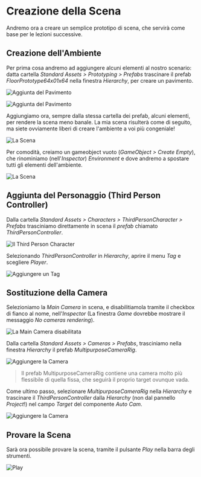 # Creazione della Scena

Andremo ora a creare un semplice prototipo di scena, che servirà come base per le lezioni successive.

## Creazione dell'Ambiente

Per prima cosa andremo ad aggiungere alcuni elementi al nostro scenario: datta cartella _Standard Assets > Prototyping > Prefabs_ trascinare il prefab _FloorPrototype64x01x64_ nella finestra _Hierarchy_, per creare un pavimento.

![Aggiunta del Pavimento](../images/lesson01/pic05_floor_creation_01.png "Aggiunta del Pavimento")

![Aggiunta del Pavimento](../images/lesson01/pic06_floor_creation_02.png "Aggiunta del Pavimento")

Aggiungiamo ora, sempre dalla stessa cartella dei prefab, alcuni elementi, per rendere la scena meno banale. La mia scena risulterà come di seguito, ma siete ovviamente liberi di creare l'ambiente a voi più congeniale!

![La Scena](../images/lesson01/pic07_scene.png "La Scena")

Per comodità, creiamo un gameobject vuoto (_GameObject > Create Empty_), che rinominiamo (nell'_Inspector_) _Environment_ e dove andremo a spostare tutti gli elementi dell'ambiente.

![La Scena](../images/lesson01/pic08_scene_grouped.png "La Scena")

## Aggiunta del Personaggio (Third Person Controller)

Dalla cartella _Standard Assets > Characters > ThirdPersonCharacter > Prefabs_ trasciniamo direttamente in scena il _prefab_ chiamato _ThirdPersonController_.

![Il Third Person Character](../images/lesson01/pic09_character.png "Il Third Person Character")

Selezionando _ThirdPersonController_ in _Hierarchy_, aprire il menu _Tag_ e scegliere _Player_.

![Aggiungere un Tag](../images/lesson01/pic20_add_tag.png "Aggiungere un Tag")


## Sostituzione della Camera

Selezioniamo la _Main Camera_ in scena, e disabilitiamola tramite il checkbox di fianco al nome, nell'_Inspector_ (La finestra _Game_ dovrebbe mostrare il messaggio _No cameras rendering_).

![La Main Camera disabilitata](../images/lesson01/pic10_disable_camera.png "La Main Camera disabilitata")

Dalla cartella _Standard Assets > Cameras > Prefabs_, trasciniamo nella finestra _Hierarchy_ il prefab _MultipurposeCameraRig_.

![Aggiungere la Camera](../images/lesson01/pic11_add_camera.png "Aggiungere la Camera")

> Il prefab MultipurposeCameraRig contiene una camera molto più flessibile di quella fissa, che seguirà il proprio target ovunque vada.

Come ultimo passo, selezionare _MultipurposeCameraRig_ nella _Hierarchy_ e trascinare il _ThirdPersonController_ dalla _Hierarchy_ (non dal pannello _Project_!) nel campo _Target_ del componente _Auto Cam_.

![Aggiungere la Camera](../images/lesson01/pic12_add_target.png "Aggiungere la Camera")

## Provare la Scena

Sarà ora possibile provare la scena, tramite il pulsante _Play_ nella barra degli strumenti.

![Play](../images/lesson01/pic13_play_scene.png "Play")

